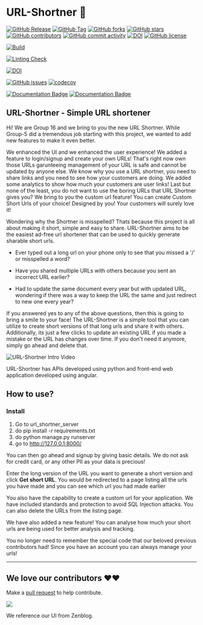 # URL-Shortner 🔗

[![GitHub Release](https://img.shields.io/github/v/release/AkashSarda3/URL-Shortner?style=plastic)](https://github.com/AkashSarda3/URL-Shortner/releases)
[![GitHub Tag](https://img.shields.io/github/v/tag/AkashSarda3/URL-Shortner?style=plastic)](https://github.com/AkashSarda3/URL-Shortner/releases)
[![GitHub forks](https://img.shields.io/github/forks/AkashSarda3/URL-Shortner)](https://github.com/AkashSarda3/URL-Shortner/network)
[![GitHub stars](https://img.shields.io/github/stars/AkashSarda3/URL-Shortner)](https://github.com/AkashSarda3/URL-Shortner/stargazers)
[![GitHub contributors](https://img.shields.io/github/contributors/AkashSarda3/URL-Shortner)](https://github.com/AkashSarda3/URL-Shortner/graphs/contributors)
[![GitHub commit activity](https://img.shields.io/github/commit-activity/m/AkashSarda3/URL-Shortner)](https://github.com/AkashSarda3/URL-Shortner/graphs/commit-activity)
[![DOI](https://zenodo.org/badge/537949437.svg)](https://zenodo.org/badge/latestdoi/537949437)
[![GitHub license](https://img.shields.io/github/license/AkashSarda3/URL-Shortner)](https://github.com/AkashSarda3/URL-Shortner/blob/main/LICENSE)

[![Build](https://github.com/AkashSarda3/URL-Shortner/actions/workflows/unit_test.yaml/badge.svg)](https://github.com/AkashSarda3/URL-Shortner/actions/workflows/unit_test.yaml)

[![Linting Check](https://github.com/AkashSarda3/URL-Shortner/actions/workflows/linting_workflow.yml/badge.svg)](https://github.com/AkashSarda3/URL-Shortner/actions/workflows/linting_workflow.yml)

[![DOI](https://zenodo.org/badge/568947164.svg)](https://zenodo.org/badge/latestdoi/568947164)

[![GitHub issues](https://img.shields.io/github/issues/AkashSarda3/URL-Shortner)](https://github.com/AkashSarda3/URL-Shortner/issues)
[![codecov](https://codecov.io/gh/AkashSarda3/URL-Shortner/branch/main/graph/badge.svg?token=RPORD3384B)](https://codecov.io/gh/AkashSarda3/URL-Shortner)

[![Documentation Badge](https://img.shields.io/badge/API_Documentation-pdoc-blue.svg)](https://lemon-desert-093c6c80f.2.azurestaticapps.net/)
[![Documentation Badge](https://img.shields.io/badge/APP_Documentation-compodoc-blue.svg)](https://victorious-sky-08a81ed0f.2.azurestaticapps.net/)

## URL-Shortner - Simple URL shortener

Hi! We are Group 16 and we bring to you the new URL Shortner. While Group-5 did a tremendous job starting with this project, we wanted to add new features to make it even better. 

We enhanced the UI and we enhanced the user experience!
We added a feature to login/signup and create your own URLs! That's right now own those URLs garunteeing management of your URL is safe and cannot be updated by anyone else.
We know why you use a URL shortner, you need to share links and you need to see how your customers are doing. We added some analytics to show how much your customers are user links!
Last but none of the least, you do not want to use the boring URLs that URL Shortner gives you? We bring to you the custom url feature!
You can create Custom Short Urls of your choice! Designed by you!
Your customers will surely love it!


Wondering why the Shortner is misspelled? Thats because this project is all about making it short, simple and easy to share.
URL-Shortner aims to be the easiest ad-free url shortener that can be used to quickly generate sharable short urls.

- Ever typed out a long url on your phone only to see that you missed a '/' or misspelled a word?

- Have you shared multiple URLs with others because you sent an incorrect URL earlier?

- Had to update the same document every year but with updated URL, wondering if there was a way to keep the URL the same and just redirect to new one every year?

If you answered yes to any of the above questions, then this is going to bring a smile to your face!
The URL-Shortner is a simple tool that you can utilize to create short versions of that long urls and share it with others. Additionally, its just a few clicks to update an existing URL if you made a mistake or the URL has changes over time. If you don't need it anymore, simply go ahead and delete that.

![URL-Shortner Intro Video](https://lmsstorageservice.blob.core.windows.net/images/URL_Shortner_Intro.gif)

URL-Shortner has APIs developed using python and front-end web application developed using angular.

## How to use?

### Install

1. Go to url_shortner_server
2. do pip install -r requirements.txt
3. do python manage.py runserver
4. go to http://127.0.0.1:8000/

You can then go ahead and signup by giving basic details. We do not ask for credit card, or any other PII as your data is precious!


Enter the long version of the URL you want to generate a short version and click **Get short URL**.
You would be redirected to a page listing all the urls you have made and you can see which url you had made earlier

You also have the capability to create a custom url for your application. We have included standards and protection to avoid SQL Injection attacks.
You can also delete the URLs from the listing page. 

We have also added a new feature! You can analyse how much your short urls are being used for better analysis and tracking.

You no longer need to remember the special code that our beloved previous contributors had! Since you have an account you 
can always manage your urls!

---

## We love our contributors ❤️❤️

Make a [pull request](https://github.com/AkashSarda3/URL-Shortner/compare) to help contribute.

<a href="https://github.com/AkashSarda3/URL-Shortner/graphs/contributors">
  <img src="https://contrib.rocks/image?repo=AkashSarda3/URL-Shortner&columns=24&max=480" />
</a>

We reference our UI from Zenblog.
